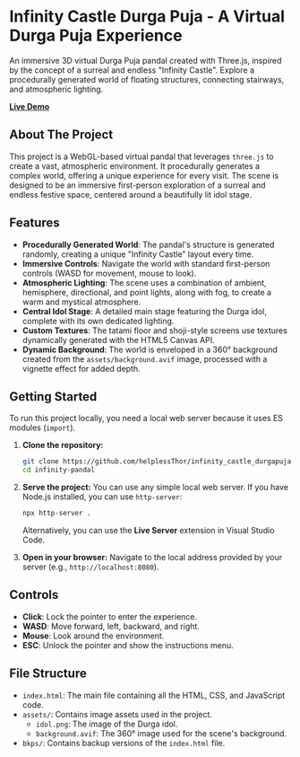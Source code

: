 # Infinity Castle Durga Puja - A Virtual Durga Puja Experience

An immersive 3D virtual Durga Puja pandal created with Three.js, inspired by the concept of a surreal and endless "Infinity Castle". Explore a procedurally generated world of floating structures, connecting stairways, and atmospheric lighting.

**[Live Demo](https://your-username.github.io/infinity_castle_durgapuja/)** 


## About The Project

This project is a WebGL-based virtual pandal that leverages `three.js` to create a vast, atmospheric environment. It procedurally generates a complex world, offering a unique experience for every visit. The scene is designed to be an immersive first-person exploration of a surreal and endless festive space, centered around a beautifully lit idol stage.

## Features

-   **Procedurally Generated World**: The pandal's structure is generated randomly, creating a unique "Infinity Castle" layout every time.
-   **Immersive Controls**: Navigate the world with standard first-person controls (WASD for movement, mouse to look).
-   **Atmospheric Lighting**: The scene uses a combination of ambient, hemisphere, directional, and point lights, along with fog, to create a warm and mystical atmosphere.
-   **Central Idol Stage**: A detailed main stage featuring the Durga idol, complete with its own dedicated lighting.
-   **Custom Textures**: The tatami floor and shoji-style screens use textures dynamically generated with the HTML5 Canvas API.
-   **Dynamic Background**: The world is enveloped in a 360° background created from the `assets/background.avif` image, processed with a vignette effect for added depth.

## Getting Started

To run this project locally, you need a local web server because it uses ES modules (`import`).

1.  **Clone the repository:**
    ```sh
    git clone https://github.com/helplessThor/infinity_castle_durgapuja.git
    cd infinity-pandal
    ```
2.  **Serve the project:**
    You can use any simple local web server. If you have Node.js installed, you can use `http-server`:
    ```sh
    npx http-server .
    ```
    Alternatively, you can use the **Live Server** extension in Visual Studio Code.

3.  **Open in your browser:**
    Navigate to the local address provided by your server (e.g., `http://localhost:8080`).

## Controls

-   **Click**: Lock the pointer to enter the experience.
-   **WASD**: Move forward, left, backward, and right.
-   **Mouse**: Look around the environment.
-   **ESC**: Unlock the pointer and show the instructions menu.

## File Structure

-   `index.html`: The main file containing all the HTML, CSS, and JavaScript code.
-   `assets/`: Contains image assets used in the project.
    -   `idol.png`: The image of the Durga idol.
    -   `background.avif`: The 360° image used for the scene's background.
-   `bkps/`: Contains backup versions of the `index.html` file.
